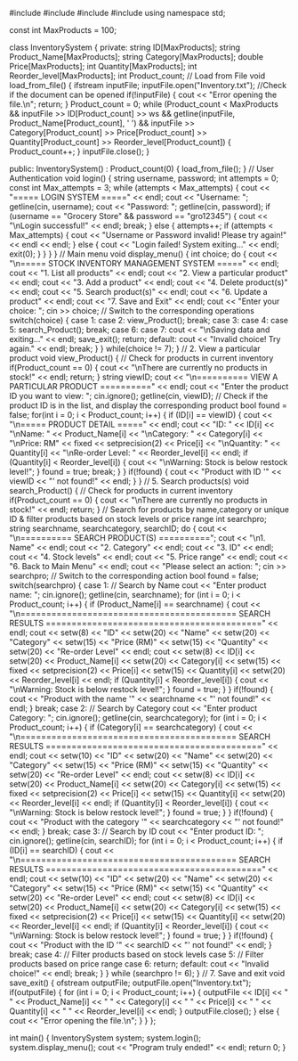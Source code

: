 #include <iostream>
#include <fstream>
#include <iomanip>
#include <string>
using namespace std;

const int MaxProducts = 100;

class InventorySystem {
private:
    string ID[MaxProducts];
    string Product_Name[MaxProducts];
    string Category[MaxProducts];
    double Price[MaxProducts];
    int Quantity[MaxProducts];
    int Reorder_level[MaxProducts];
    int Product_count;
    // Load from File
    void load_from_file() {
        ifstream inputFile;
        inputFile.open("Inventory.txt");
        //Check if the document can be opened
        if(!inputFile) {
            cout << "Error opening the file.\n";
            return;
        }
        Product_count = 0;
        while (Product_count < MaxProducts && inputFile >> ID[Product_count] >> ws && getline(inputFile, Product_Name[Product_count], ' ') && inputFile >> Category[Product_count] >> Price[Product_count] >> Quantity[Product_count] >> Reorder_level[Product_count]) {
            Product_count++;
        }
        inputFile.close();
    }

public:
    InventorySystem() : Product_count(0) {
        load_from_file();
    }
    // User Authentication
    void login() {
        string username, password;
        int attempts = 0;
        const int Max_attempts = 3;
        while (attempts < Max_attempts) {
            cout << "===== LOGIN SYSTEM =====" << endl;
            cout << "Username: ";
            getline(cin, username);
            cout << "Password: ";
            getline(cin, password);
            if (username == "Grocery Store" && password == "gro12345") {
                cout << "\nLogin successful!" << endl;
                break;
            }
            else {
                attempts++;
                if (attempts < Max_attempts) {
                    cout << "Username or Password invalid! Please try again!" << endl << endl;
                }
                else {
                    cout << "Login failed! System exiting..." << endl;
                    exit(0);
                }
            }
        }
    }
    // Main menu
    void display_menu() {
        int choice;
        do {
            cout << "\n===== STOCK INVENTORY MANAGEMENT SYSTEM =====" << endl;
            cout << "1. List all products" << endl;
            cout << "2. View a particular product" << endl;
            cout << "3. Add a product" << endl;
            cout << "4. Delete product(s)" << endl;
            cout << "5. Search product(s)" << endl;
            cout << "6. Update a product" << endl;
            cout << "7. Save and Exit" << endl;
            cout << "Enter your choice: ";
            cin >> choice;
            // Switch to the corresponding operations
            switch(choice) {
            case 1:
            case 2:
                view_Product();
                break;
            case 3:
            case 4:
            case 5:
                search_Product();
                break;
            case 6:
            case 7:
                cout << "\nSaving data and exiting..." << endl;
                save_exit();
                return;
            default:
                cout << "Invalid choice! Try again." << endl;
                break;
            }
        } while(choice != 7);
    }
    // 2. View a particular product
    void view_Product() {
        // Check for products in current inventory
        if(Product_count == 0) {
            cout << "\nThere are currently no products in stock!" << endl;
            return;
        }
        string viewID;
        cout << "\n========== VIEW A PARTICULAR PRODUCT ==========" << endl;
        cout << "Enter the product ID you want to view: ";
        cin.ignore();
        getline(cin, viewID);
        // Check if the product ID is in the list, and display the corresponding product
        bool found = false;
        for(int i = 0; i < Product_count; i++) {
            if (ID[i] == viewID) {
                cout << "\n===== PRODUCT DETAIL =====" << endl;
                cout << "ID: " << ID[i] << "\nName: " << Product_Name[i] << "\nCategory: " << Category[i] << "\nPrice: RM" << fixed << setprecision(2) << Price[i] << "\nQuantity: " << Quantity[i] << "\nRe-order Level: " << Reorder_level[i] << endl;
                if (Quantity[i] < Reorder_level[i]) {
                    cout << "\nWarning: Stock is below restock level!";
                }
                found = true;
                break;
            }
        }
        if(!found) {
            cout << "Product with ID \'" << viewID << "\' not found!" << endl;
        }
    }
    // 5. Search products(s)
    void search_Product() {
        // Check for products in current inventory
        if(Product_count == 0) {
            cout << "\nThere are currently no products in stock!" << endl;
            return;
        }
        // Search for products by name,category or unique ID & filter products based on stock levels or price range
        int searchpro;
        string searchname, searchcategory, searchID;
        do {
            cout << "\n========== SEARCH PRODUCT(S) ==========";
            cout << "\n1. Name" << endl;
            cout << "2. Category" << endl;
            cout << "3. ID" << endl;
            cout << "4. Stock levels" << endl;
            cout << "5. Price range" << endl;
            cout << "6. Back to Main Menu" << endl;
            cout << "Please select an action: ";
            cin >> searchpro;
            // Switch to the corresponding action
            bool found = false;
            switch(searchpro) {
            case 1:
                // Search by Name
                cout << "Enter product name: ";
                cin.ignore();
                getline(cin, searchname);
                for (int i = 0; i < Product_count; i++) {
                    if (Product_Name[i] == searchname) {
                        cout << "\n========================================== SEARCH RESULTS ==========================================" << endl;
                        cout << setw(8) << "ID" << setw(20) << "Name" << setw(20) << "Category" << setw(15) << "Price (RM)" << setw(15) << "Quantity" << setw(20) << "Re-order Level" << endl;
                        cout << setw(8) << ID[i] << setw(20) << Product_Name[i] << setw(20) << Category[i] << setw(15) << fixed << setprecision(2) << Price[i] << setw(15) << Quantity[i] << setw(20) << Reorder_level[i] << endl;
                        if (Quantity[i] < Reorder_level[i]) {
                        cout << "\nWarning: Stock is below restock level!";
                        }
                        found = true;
                    }
                }
                if(!found) {
                    cout << "Product with the name \'" << searchname << "\' not found!" << endl;
                }
                break;
            case 2:
                // Search by Category
                cout << "Enter product Category: ";
                cin.ignore();
                getline(cin, searchcategory);
                for (int i = 0; i < Product_count; i++) {
                    if (Category[i] == searchcategory) {
                        cout << "\n========================================== SEARCH RESULTS ==========================================" << endl;
                        cout << setw(10) << "ID" << setw(20) << "Name" << setw(20) << "Category" << setw(15) << "Price (RM)" << setw(15) << "Quantity" << setw(20) << "Re-order Level" << endl;
                        cout << setw(8) << ID[i] << setw(20) << Product_Name[i] << setw(20) << Category[i] << setw(15) << fixed << setprecision(2) << Price[i] << setw(15) << Quantity[i] << setw(20) << Reorder_level[i] << endl;
                        if (Quantity[i] < Reorder_level[i]) {
                        cout << "\nWarning: Stock is below restock level!";
                        }
                        found = true;
                    }
                }
                if(!found) {
                    cout << "Product with the category \'" << searchcategory << "\' not found!" << endl;
                }
                break;
            case 3:
                // Search by ID
                cout << "Enter product ID: ";
                cin.ignore();
                getline(cin, searchID);
                for (int i = 0; i < Product_count; i++) {
                    if (ID[i] == searchID) {
                        cout << "\n========================================== SEARCH RESULTS ==========================================" << endl;
                        cout << setw(10) << "ID" << setw(20) << "Name" << setw(20) << "Category" << setw(15) << "Price (RM)" << setw(15) << "Quantity" << setw(20) << "Re-order Level" << endl;
                        cout << setw(8) << ID[i] << setw(20) << Product_Name[i] << setw(20) << Category[i] << setw(15) << fixed << setprecision(2) << Price[i] << setw(15) << Quantity[i] << setw(20) << Reorder_level[i] << endl;
                        if (Quantity[i] < Reorder_level[i]) {
                        cout << "\nWarning: Stock is below restock level!";
                        }
                        found = true;
                    }
                }
                if(!found) {
                    cout << "Product with the ID \'" << searchID << "\' not found!" << endl;
                }
                break;
            case 4:
                // Filter products based on stock levels
            case 5:
                // Filter products based on price range
            case 6:
                return;
            default:
                cout << "Invalid choice!" << endl;
                break;
            }
        } while (searchpro != 6);
    }
    // 7. Save and exit
    void save_exit() {
        ofstream outputFile;
        outputFile.open("Inventory.txt");
        if(outputFile) {
            for (int i = 0; i < Product_count; i++) {
                outputFile << ID[i] << " " << Product_Name[i] << " " << Category[i] << " " << Price[i] << " " << Quantity[i] << " " << Reorder_level[i] << endl;
            }
            outputFile.close();
        }
        else {
            cout << "Error opening the file.\n";
        }
    }
};

int main() {
    InventorySystem system;
    system.login();
    system.display_menu();
    cout << "Program truly ended!" << endl;
    return 0;
}
